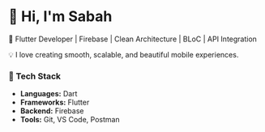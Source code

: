 # 👋 Hi, I'm Sabah  

🚀 Flutter Developer | Firebase | Clean Architecture | BLoC | API Integration  

💡 I love creating smooth, scalable, and beautiful mobile experiences.

### 🧰 Tech Stack
- **Languages:** Dart
- **Frameworks:** Flutter
- **Backend:** Firebase
- **Tools:** Git, VS Code, Postman


<!--
**Sabahmushtaq/Sabahmushtaq** is a ✨ _special_ ✨ repository because its `README.md` (this file) appears on your GitHub profile.

Here are some ideas to get you started:

- 🔭 I’m currently working on ...
- 🌱 I’m currently learning ...
- 👯 I’m looking to collaborate on ...
- 🤔 I’m looking for help with ...
- 💬 Ask me about ...
- 📫 How to reach me: ...
- 😄 Pronouns: ...
- ⚡ Fun fact: ...
-->
